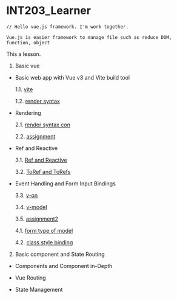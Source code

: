 # INT203_Learner

```
// Hello vue.js framework. I'm work together.

Vue.js is easier framework to manage file such as reduce DOM, function, object

```

This a lesson.

1. Basic vue

  - Basic web app with Vue v3 and Vite build tool

    1.1. [vite](https://github.com/sahathat/INT203_Learner/tree/main/1/1-1/vite/hi-vite)

    1.2. [render syntax](https://github.com/sahathat/INT203_Learner/tree/main/1/1-2/render-syntax)

  - Rendering
    
    2.1. [render syntax con](https://github.com/sahathat/INT203_Learner/tree/main/2/lab/render-syntax-continue)

    2.2. [assignment](https://github.com/sahathat/INT203_Learner/tree/main/2/assignment)

  - Ref and Reactive
    
    3.1. [Ref and Reactive](https://github.com/sahathat/INT203_Learner/tree/main/3/3-1/ref-reactive)

    3.2. [ToRef and ToRefs](https://github.com/sahathat/INT203_Learner/tree/main/3/3-1/ref-reactive#reactive-to-ref-object)

  - Event Handling and Form Input Bindings
    
    3.3. [v-on](https://github.com/sahathat/INT203_Learner/tree/main/3/3-2/event)

    3.4. [v-model](https://github.com/sahathat/INT203_Learner/tree/main/3/3-3/form-input)
    
    3.5. [assignment2](https://github.com/sahathat/INT203_Learner/tree/main/3/assignment/2/note-list)

    4.1. [form type of model](https://github.com/sahathat/INT203_Learner/tree/main/3/3-3/form-type)

    4.2. [class style binding](https://github.com/sahathat/INT203_Learner/tree/main/3/3-4/class-binding)
   
2. Basic component and State Routing

  - Components and Component in-Depth

  - Vue Routing

  - State Management
